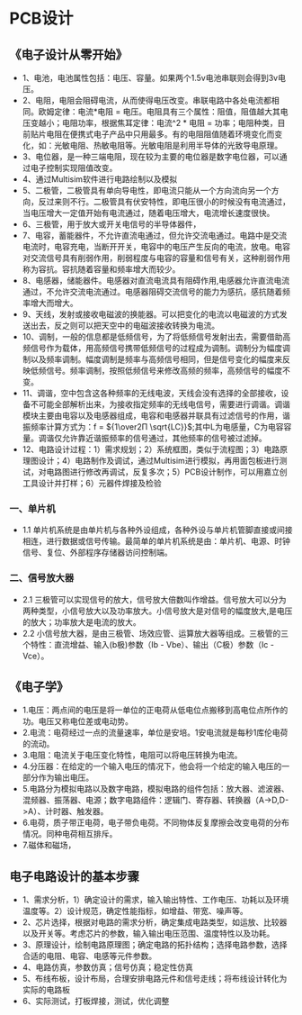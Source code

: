 # PCB设计

## 《电子设计从零开始》
- 1、电池，电池属性包括：电压、容量。如果两个1.5v电池串联则会得到3v电压。
- 2、电阻，电阻会阻碍电流，从而使得电压改变。串联电路中各处电流都相同。欧姆定律：电流*电阻 = 电压。电阻具有三个属性：阻值，阻值越大其电压变越小；电阻功率，根据焦耳定律：电流^2 * 电阻 = 功率；电阻种类，目前贴片电阻在便携式电子产品中只用最多。有的电阻阻值随着环境变化而变化，如：光敏电阻、热敏电阻等。光敏电阻是利用半导体的光致导电原理。
- 3、电位器，是一种三端电阻，现在较为主要的电位器是数字电位器，可以通过电子控制实现阻值改变。
- 4、通过Multisim软件进行电路绘制以及模拟
- 5、二极管，二极管具有单向导电性，即电流只能从一个方向流向另一个方向，反过来则不行。二极管具有伏安特性，即电压很小的时候没有电流通过，当电压增大一定值开始有电流通过，随着电压增大，电流增长速度很快。
- 6、三极管，用于放大或开关电信号的半导体器件，
- 7、电容，蓄能器件，不允许直流电通过，但允许交流电通过。电路中是交流电流时，电容充电，当断开开关，电容中的电压产生反向的电流，放电。电容对交流信号具有削弱作用，削弱程度与电容的容量和信号有关，这种削弱作用称为容抗。容抗随着容量和频率增大而较少。
- 8、电感器，储能器件。电感器对直流电流具有阻碍作用,电感器允许直流电流通过，不允许交流电流通过。电感器阻碍交流信号的能力为感抗，感抗随着频率增大而增大。
- 9、天线，发射或接收电磁波的换能器。可以把变化的电流以电磁波的方式发送出去，反之则可以把天空中的电磁波接收转换为电流。
- 10、调制，一般的信息都是低频信号，为了将低频信号发射出去，需要借助高频信号作为载体，用高频信号携带低频信号的过程成为调制。调制分为幅度调制以及频率调制。幅度调制是频率与高频信号相同，但是信号变化的幅度来反映低频信号。频率调制，按照低频信号来修改高频的频率，高频信号的幅度不变。
- 11、调谐，空中包含这各种频率的无线电波，天线会没有选择的全部接收，设备不可能全部解析出来，为接收指定频率的无线电信号，需要进行调谐。调谐模块主要由电容以及电感器组成，电容和电感器并联具有过滤信号的作用，谐振频率计算方式为：f = ${1\over2Π \sqrt{LC}}$;其中L为电感量，C为电容容量。调谐仅允许靠近谐振频率的信号通过，其他频率的信号被过滤掉。
- 12、电路设计过程：1）需求规划；2）系统框图，类似于流程图；3）电路原理图设计；4）电路制作及调试，通过Multisim进行模拟，再用面包板进行测试，对电路图进行修改再调试，反复多次；5）PCB设计制作，可以用嘉立创工具设计并打样；6）元器件焊接及检验

### 一、单片机
- 1.1 单片机系统是由单片机与各种外设组成，各种外设与单片机管脚直接或间接相连，进行数据或信号传输。最简单的单片机系统是由：单片机、电源、时钟信号、复位、外部程序存储器访问控制端。


### 二、信号放大器
- 2.1 三极管可以实现信号的放大，信号放大倍数叫作增益。信号放大可以分为两种类型，小信号放大以及功率放大。小信号放大是对信号的幅度放大,是电压的放大；功率放大是电流的放大。
- 2.2 小信号放大器，是由三极管、场效应管、运算放大器等组成。三极管的三个特性：直流增益、输入(b极)参数（Ib - Vbe）、输出（C极）参数（Ic - Vce）。


## 《电子学》
- 1.电压：两点间的电压是将一单位的正电荷从低电位点搬移到高电位点所作的功。电压又称电位差或电动势。
- 2.电流：电荷经过一点的流量速率，单位是安培。1安电流就是每秒1库伦电荷的流动。
- 3.电阻：电流关于电压变化特性，电阻可以将电压转换为电流。
- 4.分压器：在给定的一个输入电压的情况下，他会将一个给定的输入电压的一部分作为输出电压。
- 5.电路分为模拟电路以及数字电路，模拟电路的组件包括：放大器、滤波器、混频器、振荡器、电源；数字电路组件：逻辑门、寄存器、转换器（A->D,D->A）、计时器、触发器。
- 6.电荷，质子带正电荷，电子带负电荷。不同物体反复摩擦会改变电荷的分布情况。同种电荷相互排斥。
- 7.磁体和磁场，

## 电子电路设计的基本步骤
- 1、需求分析，1）确定设计的需求，输入输出特性、工作电压、功耗以及环境温度等。2）设计规范，确定性能指标，如增益、带宽、噪声等。
- 2、芯片选择，根据对电路的需求分析，确定集成电路类型，如运放、比较器以及开关等。考虑芯片的参数，输入输出电压范围、温度特性以及功耗。
- 3、原理设计，绘制电路原理图；确定电路的拓扑结构；选择电路参数，选择合适的电阻、电容、电感等元件参数。
- 4、电路仿真，参数仿真；信号仿真；稳定性仿真
- 5、布线布板，设计布局，合理安排电路元件和信号走线；将布线设计转化为实际的电路板
- 6、实际测试，打板焊接，测试，优化调整